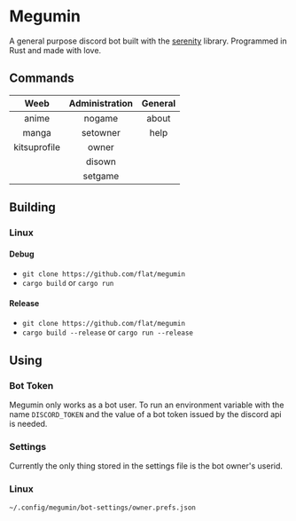 # Megumin

A general purpose discord bot built with the [serenity](https://github.com/zeyla/serenity) library. Programmed in Rust and made with love.

## Commands

| Weeb | Administration | General |
| :---: | :---: | :---: |
| anime | nogame | about |
| manga | setowner | help |
| kitsuprofile | owner | | info|
| | disown | | |
| | setgame | | | 

## Building

### Linux

#### Debug
* `git clone https://github.com/flat/megumin`
* `cargo build` or `cargo run`

#### Release
* `git clone https://github.com/flat/megumin`
* `cargo build --release` or `cargo run --release`

## Using

### Bot Token
Megumin only works as a bot user. To run an environment variable with the name `DISCORD_TOKEN` and the value of a bot token issued by the discord api is needed.

### Settings
Currently the only thing stored in the settings file is the bot owner's userid.

### Linux
`~/.config/megumin/bot-settings/owner.prefs.json`
